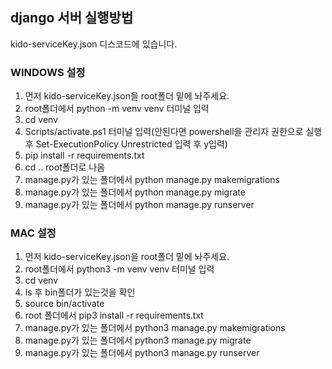 ## django 서버 실행방법
 kido-serviceKey.json 디스코드에 있습니다.
 
### WINDOWS 설정
1. 먼저 kido-serviceKey.json을 root폴더 밑에 놔주세요.
2. root폴더에서 python -m venv venv 터미널 입력
3. cd venv
4. Scripts/activate.ps1 터미널 입력(안된다면 powershell을 관리자 권한으로 실행후 Set-ExecutionPolicy Unrestricted 입력 후 y입력)
5. pip install -r requirements.txt
6. cd .. root폴더로 나옴
7. manage.py가 있는 폴더에서 python manage.py makemigrations
8. manage.py가 있는 폴더에서 python manage.py migrate
9. manage.py가 있는 폴더에서 python manage.py runserver
    
### MAC 설정
1. 먼저 kido-serviceKey.json을 root폴더 밑에 놔주세요.
2. root폴더에서 python3 -m venv venv 터미널 입력
3. cd venv
4. ls 후 bin폴더가 있는것을 확인
5. source bin/activate
6. root 폴더에서 pip3 install -r requirements.txt
7. manage.py가 있는 폴더에서 python3 manage.py makemigrations
8. manage.py가 있는 폴더에서 python3 manage.py migrate
9. manage.py가 있는 폴더에서 python3 manage.py runserver





